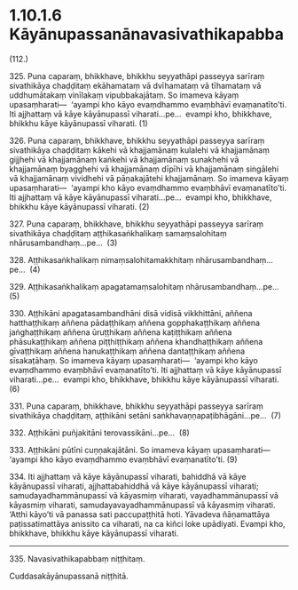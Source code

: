 

# 1.10.1.6 Kāyānupassanānavasivathikapabba





(112.)

325\. Puna caparaṃ, bhikkhave, bhikkhu seyyathāpi passeyya sarīraṃ sivathikāya chaḍḍitaṃ ekāhamataṃ vā dvīhamataṃ vā tīhamataṃ vā uddhumātakaṃ vinīlakaṃ vipubbakajātaṃ. So imameva kāyaṃ upasaṃharati—  ‘ayampi kho kāyo evaṃdhammo evaṃbhāvī evaṃanatīto’ti. Iti ajjhattaṃ vā kāye kāyānupassī viharati…pe…  evampi kho, bhikkhave, bhikkhu kāye kāyānupassī viharati. (1)

326\. Puna caparaṃ, bhikkhave, bhikkhu seyyathāpi passeyya sarīraṃ sivathikāya chaḍḍitaṃ kākehi vā khajjamānaṃ kulalehi vā khajjamānaṃ gijjhehi vā khajjamānaṃ kaṅkehi vā khajjamānaṃ sunakhehi vā khajjamānaṃ byagghehi vā khajjamānaṃ dīpīhi vā khajjamānaṃ siṅgālehi vā khajjamānaṃ vividhehi vā pāṇakajātehi khajjamānaṃ. So imameva kāyaṃ upasaṃharati—  ‘ayampi kho kāyo evaṃdhammo evaṃbhāvī evaṃanatīto’ti. Iti ajjhattaṃ vā kāye kāyānupassī viharati…pe…  evampi kho, bhikkhave, bhikkhu kāye kāyānupassī viharati. (2)

327\. Puna caparaṃ, bhikkhave, bhikkhu seyyathāpi passeyya sarīraṃ sivathikāya chaḍḍitaṃ aṭṭhikasaṅkhalikaṃ samaṃsalohitaṃ nhārusambandhaṃ…pe…  (3)

328\. Aṭṭhikasaṅkhalikaṃ nimaṃsalohitamakkhitaṃ nhārusambandhaṃ…pe…  (4)

329\. Aṭṭhikasaṅkhalikaṃ apagatamaṃsalohitaṃ nhārusambandhaṃ…pe…  (5)

330\. Aṭṭhikāni apagatasambandhāni disā vidisā vikkhittāni, aññena hatthaṭṭhikaṃ aññena pādaṭṭhikaṃ aññena gopphakaṭṭhikaṃ aññena jaṅghaṭṭhikaṃ aññena ūruṭṭhikaṃ aññena kaṭiṭṭhikaṃ aññena phāsukaṭṭhikaṃ aññena piṭṭhiṭṭhikaṃ aññena khandhaṭṭhikaṃ aññena gīvaṭṭhikaṃ aññena hanukaṭṭhikaṃ aññena dantaṭṭhikaṃ aññena sīsakaṭāhaṃ. So imameva kāyaṃ upasaṃharati—  ‘ayampi kho kāyo evaṃdhammo evaṃbhāvī evaṃanatīto’ti. Iti ajjhattaṃ vā kāye kāyānupassī viharati…pe…  evampi kho, bhikkhave, bhikkhu kāye kāyānupassī viharati. (6)

331\. Puna caparaṃ, bhikkhave, bhikkhu seyyathāpi passeyya sarīraṃ sivathikāya chaḍḍitaṃ, aṭṭhikāni setāni saṅkhavaṇṇapaṭibhāgāni…pe…  (7)

332\. Aṭṭhikāni puñjakitāni terovassikāni…pe…  (8)

333\. Aṭṭhikāni pūtīni cuṇṇakajātāni. So imameva kāyaṃ upasaṃharati—  ‘ayampi kho kāyo evaṃdhammo evaṃbhāvī evaṃanatīto’ti. (9)

334\. Iti ajjhattaṃ vā kāye kāyānupassī viharati, bahiddhā vā kāye kāyānupassī viharati, ajjhattabahiddhā vā kāye kāyānupassī viharati; samudayadhammānupassī vā kāyasmiṃ viharati, vayadhammānupassī vā kāyasmiṃ viharati, samudayavayadhammānupassī vā kāyasmiṃ viharati. ‘Atthi kāyo’ti vā panassa sati paccupaṭṭhitā hoti. Yāvadeva ñāṇamattāya paṭissatimattāya anissito ca viharati, na ca kiñci loke upādiyati. Evampi kho, bhikkhave, bhikkhu kāye kāyānupassī viharati.

---

335\. Navasivathikapabbaṃ niṭṭhitaṃ.

  
Cuddasakāyānupassanā niṭṭhitā.





